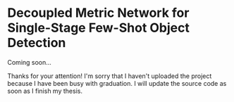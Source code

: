# Decoupled Metric Network for Single-Stage Few-Shot Object Detection
Coming soon...

Thanks for your attention! I'm sorry that I haven't uploaded the project because I have been busy with graduation. I will update the source code as soon as I finish my thesis.
